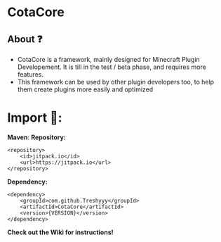 # CotaCore

## About ❓
- CotaCore is a framework, mainly designed for Minecraft Plugin Developement. It is till in the test / beta phase, and requires more features.
- This framework can be used by other plugin developers too, to help them create plugins more easily and optimized

# Import 🔻:
**Maven**:
__Repository:__
```
<repository>
    <id>jitpack.io</id>
    <url>https://jitpack.io</url>
</repository>
```

__Dependency:__
```
<dependency>
    <groupId>com.github.Treshyyy</groupId>
    <artifactId>CotaCore</artifactId>
    <version>{VERSION}</version>
</dependency>
```

**Check out the Wiki for instructions!**

  
